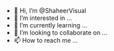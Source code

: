 - 👋 Hi, I’m @ShaheerVisual
- 👀 I’m interested in ...
- 🌱 I’m currently learning ...
- 💞️ I’m looking to collaborate on ...
- 📫 How to reach me ...

<!---
ShaheerVisual/ShaheerVisual is a ✨ special ✨ repository because its `README.md` (this file) appears on your GitHub profile.
You can click the Preview link to take a look at your changes.
--->
